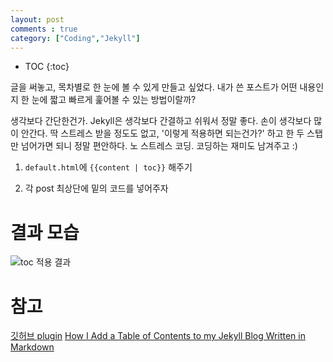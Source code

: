```yaml
---
layout: post
comments : true
category: ["Coding","Jekyll"]
---
```


* TOC
{:toc}

글을 써놓고,
목차별로 한 눈에 볼 수 있게 만들고 싶었다.
내가 쓴 포스트가 어떤 내용인지 한 눈에 짧고 빠르게 훑어볼 수 있는 방법이랄까?

생각보다 간단한건가. Jekyll은 생각보다 간결하고 쉬워서 정말 좋다. 손이 생각보다 많이 안간다. 딱 스트레스 받을 정도도 없고, '이렇게 적용하면 되는건가?' 하고 한 두 스탭만 넘어가면 되니 정말 편안하다.
노 스트레스 코딩. 코딩하는 재미도 남겨주고 :)

1. `default.html`에 `{{content | toc}}` 해주기

2. 각 post 최상단에 밑의 코드를 넣어주자

    
# 결과 모습

![toc 적용 결과](https://user-images.githubusercontent.com/803398/28401295-0dcfb7ca-6d54-11e7-892b-2f2e6ca755a7.png)


# 참고
[깃허브 plugin](https://github.com/toshimaru/jekyll-toc)
[How I Add a Table of Contents to my Jekyll Blog Written in Markdown](http://www.seanbuscay.com/blog/jekyll-toc-markdown/)
